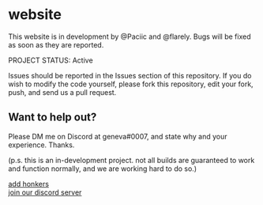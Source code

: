 # website
This website is in development by @Paciic and @flarely. Bugs will be fixed as soon as they are reported.

<p>
PROJECT STATUS: Active

Issues should be reported in the Issues section of this repository. If you do wish to modify the code yourself, please fork this repository, edit your fork, push, and send us a pull request.
</p>

<h2>Want to help out?</h2>
<p>
Please DM me on Discord at geneva#0007, and state why and your experience. Thanks.
</p>

(p.s. this is an in-development project. not all builds are guaranteed to work and function normally, and we are working hard to do so.)

<p>
<div>
<a href="https://bit.ly/hnkr" alt="honkers link">add honkers</a>
</div>
<a href="https://discord.gg/GxfQh7H" alt="discord server">join our discord server</a>
</p>